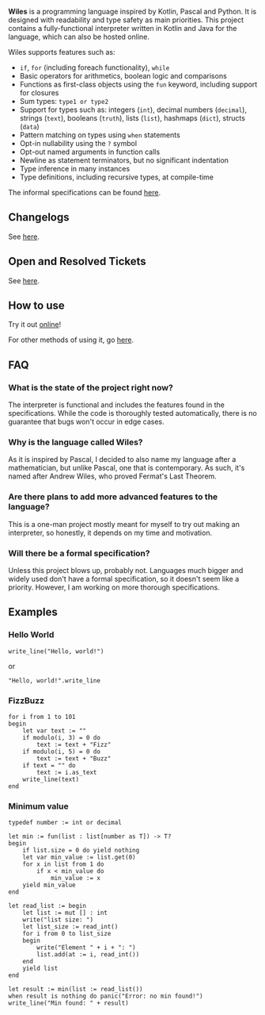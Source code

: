 **Wiles** is a programming language inspired by Kotlin, Pascal and Python. It is designed with readability and type safety as main priorities. This project contains a fully-functional interpreter written in Kotlin and Java for the language, which can also be hosted online.

Wiles supports features such as:
- `if`, `for` (including foreach functionality), `while`
- Basic operators for arithmetics, boolean logic and comparisons
- Functions as first-class objects using the `fun` keyword, including support for closures
- Sum types: `type1 or type2`
- Support for types such as: integers (`int`), decimal numbers (`decimal`), strings (`text`), booleans (`truth`), lists (`list`), hashmaps (`dict`), structs (`data`)
- Pattern matching on types using `when` statements
- Opt-in nullability using the `?` symbol
- Opt-out named arguments in function calls
- Newline as statement terminators, but no significant indentation
- Type inference in many instances
- Type definitions, including recursive types, at compile-time

The informal specifications can be found [here](specifications.md).

## Changelogs

See [here](changelog.md).

## Open and Resolved Tickets

See [here](tickets.md).

## How to use

Try it out [online](https://wiles.costea.in)!

For other methods of using it, go [here](how_to_run.md).

## FAQ
### What is the state of the project right now?
The interpreter is functional and includes the features found in the specifications. While the code is thoroughly tested automatically, there is no guarantee that bugs won't occur in edge cases.

### Why is the language called Wiles?
As it is inspired by Pascal, I decided to also name my language after a mathematician, but unlike Pascal, one that is contemporary. As such, it's named after Andrew Wiles, who proved Fermat's Last Theorem.

### Are there plans to add more advanced features to the language?
This is a one-man project mostly meant for myself to try out making an interpreter, so honestly, it depends on my time and motivation.

### Will there be a formal specification?
Unless this project blows up, probably not. Languages much bigger and widely used don't have a formal specification, so it doesn't seem like a priority. However, I am working on more thorough specifications.

## Examples
### Hello World
```
write_line("Hello, world!")
```
or
```
"Hello, world!".write_line
```
### FizzBuzz
```
for i from 1 to 101
begin
    let var text := ""
    if modulo(i, 3) = 0 do
        text := text + "Fizz"
    if modulo(i, 5) = 0 do
        text := text + "Buzz"
    if text = "" do
        text := i.as_text
    write_line(text)
end 
```
### Minimum value

```
typedef number := int or decimal

let min := fun(list : list[number as T]) -> T?
begin
    if list.size = 0 do yield nothing
    let var min_value := list.get(0)
    for x in list from 1 do
        if x < min_value do
            min_value := x
    yield min_value
end

let read_list := begin
    let list := mut [] : int
    write("list size: ")
    let list_size := read_int()
    for i from 0 to list_size
    begin
        write("Element " + i + ": ")
        list.add(at := i, read_int())
    end
    yield list
end

let result := min(list := read_list())
when result is nothing do panic("Error: no min found!")
write_line("Min found: " + result)
```
